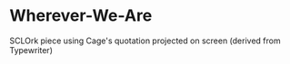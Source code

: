 Wherever-We-Are
===============

SCLOrk piece using Cage's quotation projected on screen (derived from Typewriter)

